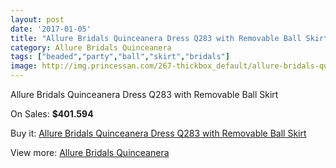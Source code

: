 ```yaml
---
layout: post
date: '2017-01-05'
title: "Allure Bridals Quinceanera Dress Q283 with Removable Ball Skirt"
category: Allure Bridals Quinceanera
tags: ["beaded","party","ball","skirt","bridals"]
image: http://img.princessan.com/267-thickbox_default/allure-bridals-quinceanera-dress-q283-with-removable-ball-skirt.jpg
---
```

Allure Bridals Quinceanera Dress Q283 with Removable Ball Skirt

On Sales: **$401.594**
<a href="https://www.princessan.com/en/allure-bridals-quinceanera/133-allure-bridals-quinceanera-dress-q283-with-removable-ball-skirt.html"><amp-img layout="responsive" width="600" height="600" src="//img.princessan.com/267-thickbox_default/allure-bridals-quinceanera-dress-q283-with-removable-ball-skirt.jpg" alt="Allure Bridals Quinceanera Dress Q283 with Removable Ball Skirt 0" /></a>
<a href="https://www.princessan.com/en/allure-bridals-quinceanera/133-allure-bridals-quinceanera-dress-q283-with-removable-ball-skirt.html"><amp-img layout="responsive" width="600" height="600" src="//img.princessan.com/268-thickbox_default/allure-bridals-quinceanera-dress-q283-with-removable-ball-skirt.jpg" alt="Allure Bridals Quinceanera Dress Q283 with Removable Ball Skirt 1" /></a>
<a href="https://www.princessan.com/en/allure-bridals-quinceanera/133-allure-bridals-quinceanera-dress-q283-with-removable-ball-skirt.html"><amp-img layout="responsive" width="600" height="600" src="//img.princessan.com/269-thickbox_default/allure-bridals-quinceanera-dress-q283-with-removable-ball-skirt.jpg" alt="Allure Bridals Quinceanera Dress Q283 with Removable Ball Skirt 2" /></a>

Buy it: [Allure Bridals Quinceanera Dress Q283 with Removable Ball Skirt](https://www.princessan.com/en/allure-bridals-quinceanera/133-allure-bridals-quinceanera-dress-q283-with-removable-ball-skirt.html "Allure Bridals Quinceanera Dress Q283 with Removable Ball Skirt")

View more: [Allure Bridals Quinceanera](https://www.princessan.com/en/3-allure-bridals-quinceanera "Allure Bridals Quinceanera")